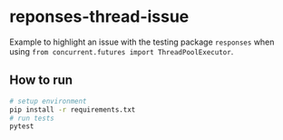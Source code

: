 # reponses-thread-issue

Example to highlight an issue with the testing package `responses` when using `from concurrent.futures import ThreadPoolExecutor`.

## How to run

```bash
# setup environment
pip install -r requirements.txt
# run tests
pytest
```
